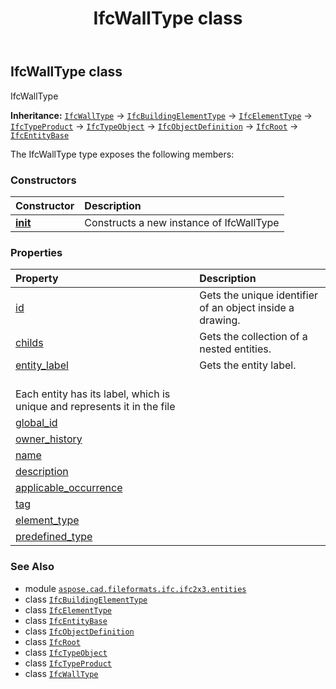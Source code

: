 ﻿---
title: IfcWallType class
second_title: Aspose.CAD for Python via .NET API References
description: 
type: docs
weight: 6420
url: /python-net/aspose.cad.fileformats.ifc.ifc2x3.entities/ifcwalltype/
is_root: false
---

## IfcWallType class

IfcWallType



**Inheritance:** [`IfcWallType`](/cad/python-net/aspose.cad.fileformats.ifc.ifc2x3.entities/ifcwalltype) → 
[`IfcBuildingElementType`](/cad/python-net/aspose.cad.fileformats.ifc.ifc2x3.entities/ifcbuildingelementtype) → 
[`IfcElementType`](/cad/python-net/aspose.cad.fileformats.ifc.ifc2x3.entities/ifcelementtype) → 
[`IfcTypeProduct`](/cad/python-net/aspose.cad.fileformats.ifc.ifc2x3.entities/ifctypeproduct) → 
[`IfcTypeObject`](/cad/python-net/aspose.cad.fileformats.ifc.ifc2x3.entities/ifctypeobject) → 
[`IfcObjectDefinition`](/cad/python-net/aspose.cad.fileformats.ifc.ifc2x3.entities/ifcobjectdefinition) → 
[`IfcRoot`](/cad/python-net/aspose.cad.fileformats.ifc.ifc2x3.entities/ifcroot) → 
[`IfcEntityBase`](/cad/python-net/aspose.cad.fileformats.ifc/ifcentitybase)



The IfcWallType type exposes the following members:

### Constructors
| Constructor | Description |
| :- | :- |
| [__init__](/cad/python-net/aspose.cad.fileformats.ifc.ifc2x3.entities/ifcwalltype/__init__/#) | Constructs a new instance of IfcWallType |


### Properties
| Property | Description |
| :- | :- |
| [id](/cad/python-net/aspose.cad.fileformats.ifc.ifc2x3.entities/ifcwalltype/id) | Gets the unique identifier of an object inside a drawing. |
| [childs](/cad/python-net/aspose.cad.fileformats.ifc.ifc2x3.entities/ifcwalltype/childs) | Gets the collection of a nested entities. |
| [entity_label](/cad/python-net/aspose.cad.fileformats.ifc.ifc2x3.entities/ifcwalltype/entity_label) | Gets the entity label.<br/>Each entity has its label, which is unique and represents it in the file |
| [global_id](/cad/python-net/aspose.cad.fileformats.ifc.ifc2x3.entities/ifcwalltype/global_id) |  |
| [owner_history](/cad/python-net/aspose.cad.fileformats.ifc.ifc2x3.entities/ifcwalltype/owner_history) |  |
| [name](/cad/python-net/aspose.cad.fileformats.ifc.ifc2x3.entities/ifcwalltype/name) |  |
| [description](/cad/python-net/aspose.cad.fileformats.ifc.ifc2x3.entities/ifcwalltype/description) |  |
| [applicable_occurrence](/cad/python-net/aspose.cad.fileformats.ifc.ifc2x3.entities/ifcwalltype/applicable_occurrence) |  |
| [tag](/cad/python-net/aspose.cad.fileformats.ifc.ifc2x3.entities/ifcwalltype/tag) |  |
| [element_type](/cad/python-net/aspose.cad.fileformats.ifc.ifc2x3.entities/ifcwalltype/element_type) |  |
| [predefined_type](/cad/python-net/aspose.cad.fileformats.ifc.ifc2x3.entities/ifcwalltype/predefined_type) |  |



### See Also
* module [`aspose.cad.fileformats.ifc.ifc2x3.entities`](..)
* class [`IfcBuildingElementType`](/cad/python-net/aspose.cad.fileformats.ifc.ifc2x3.entities/ifcbuildingelementtype)
* class [`IfcElementType`](/cad/python-net/aspose.cad.fileformats.ifc.ifc2x3.entities/ifcelementtype)
* class [`IfcEntityBase`](/cad/python-net/aspose.cad.fileformats.ifc/ifcentitybase)
* class [`IfcObjectDefinition`](/cad/python-net/aspose.cad.fileformats.ifc.ifc2x3.entities/ifcobjectdefinition)
* class [`IfcRoot`](/cad/python-net/aspose.cad.fileformats.ifc.ifc2x3.entities/ifcroot)
* class [`IfcTypeObject`](/cad/python-net/aspose.cad.fileformats.ifc.ifc2x3.entities/ifctypeobject)
* class [`IfcTypeProduct`](/cad/python-net/aspose.cad.fileformats.ifc.ifc2x3.entities/ifctypeproduct)
* class [`IfcWallType`](/cad/python-net/aspose.cad.fileformats.ifc.ifc2x3.entities/ifcwalltype)
